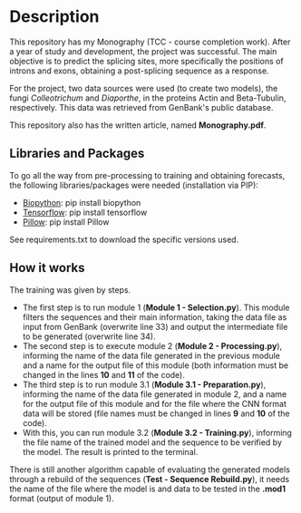 # Description

This repository has my Monography (TCC - course completion work). After a year of study and development, the project was successful. The main objective is to predict the splicing sites, more specifically the positions of introns and exons, obtaining a post-splicing sequence as a response.

For the project, two data sources were used (to create two models), the fungi _Colleotrichum_ and _Diaporthe_, in the proteins Actin and Beta-Tubulin, respectively. This data was retrieved from GenBank's public database.

This repository also has the written article, named **Monography.pdf**.

## Libraries and Packages

To go all the way from pre-processing to training and obtaining forecasts, the following libraries/packages were needed (installation via PIP):

- [Biopython](https://github.com/biopython/biopython): pip install biopython
- [Tensorflow](https://www.tensorflow.org/): pip install tensorflow
- [Pillow](https://pillow.readthedocs.io/): pip install Pillow

See requirements.txt to download the specific versions used.

## How it works

The training was given by steps.

- The first step is to run module 1 (**Module 1 - Selection.py**). This module filters the sequences and their main information, taking the data file as input from GenBank (overwrite line 33) and output the intermediate file to be generated (overwrite line 34).
- The second step is to execute module 2 (**Module 2 - Processing.py**), informing the name of the data file generated in the previous module and a name for the output file of this module (both information must be changed in the lines **10** and **11** of the code).
- The third step is to run module 3.1 (**Module 3.1 - Preparation.py**), informing the name of the data file generated in module 2, and a name for the output file of this module and for the file where the CNN format data will be stored (file names must be changed in lines **9** and **10** of the code).
- With this, you can run module 3.2 (**Module 3.2 - Training.py**), informing the file name of the trained model and the sequence to be verified by the model. The result is printed to the terminal.

There is still another algorithm capable of evaluating the generated models through a rebuild of the sequences (**Test - Sequence Rebuild.py**), it needs the name of the file where the model is and data to be tested in the **.mod1** format (output of module 1).

